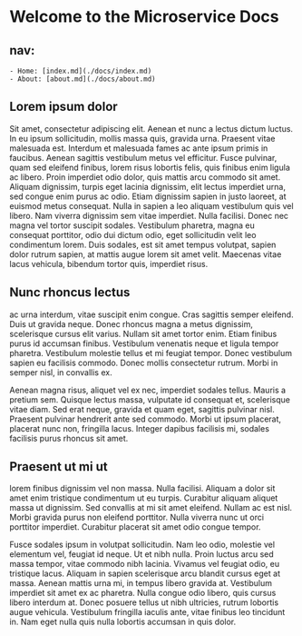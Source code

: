 # Welcome to the Microservice Docs

## nav:
    - Home: [index.md](./docs/index.md)
    - About: [about.md](./docs/about.md)

## Lorem ipsum dolor 

Sit amet, consectetur adipiscing elit. Aenean et nunc a lectus dictum luctus. In eu ipsum sollicitudin, mollis massa quis, gravida urna. Praesent vitae malesuada est. Interdum et malesuada fames ac ante ipsum primis in faucibus. Aenean sagittis vestibulum metus vel efficitur. Fusce pulvinar, quam sed eleifend finibus, lorem risus lobortis felis, quis finibus enim ligula ac libero. Proin imperdiet odio dolor, quis mattis arcu commodo sit amet. Aliquam dignissim, turpis eget lacinia dignissim, elit lectus imperdiet urna, sed congue enim purus ac odio. Etiam dignissim sapien in justo laoreet, at euismod metus consequat. Nulla in sapien a leo aliquam vestibulum quis vel libero. Nam viverra dignissim sem vitae imperdiet. Nulla facilisi. Donec nec magna vel tortor suscipit sodales. Vestibulum pharetra, magna eu consequat porttitor, odio dui dictum odio, eget sollicitudin velit leo condimentum lorem. Duis sodales, est sit amet tempus volutpat, sapien dolor rutrum sapien, at mattis augue lorem sit amet velit. Maecenas vitae lacus vehicula, bibendum tortor quis, imperdiet risus.

## Nunc rhoncus lectus 

ac urna interdum, vitae suscipit enim congue. Cras sagittis semper eleifend. Duis ut gravida neque. Donec rhoncus magna a metus dignissim, scelerisque cursus elit varius. Nullam sit amet tortor enim. Etiam finibus purus id accumsan finibus. Vestibulum venenatis neque et ligula tempor pharetra. Vestibulum molestie tellus et mi feugiat tempor. Donec vestibulum sapien eu facilisis commodo. Donec mollis consectetur rutrum. Morbi in semper nisl, in convallis ex.

Aenean magna risus, aliquet vel ex nec, imperdiet sodales tellus. Mauris a pretium sem. Quisque lectus massa, vulputate id consequat et, scelerisque vitae diam. Sed erat neque, gravida et quam eget, sagittis pulvinar nisl. Praesent pulvinar hendrerit ante sed commodo. Morbi ut ipsum placerat, placerat nunc non, fringilla lacus. Integer dapibus facilisis mi, sodales facilisis purus rhoncus sit amet.

## Praesent ut mi ut 

lorem finibus dignissim vel non massa. Nulla facilisi. Aliquam a dolor sit amet enim tristique condimentum ut eu turpis. Curabitur aliquam aliquet massa ut dignissim. Sed convallis at mi sit amet eleifend. Nullam ac est nisl. Morbi gravida purus non eleifend porttitor. Nulla viverra nunc ut orci porttitor imperdiet. Curabitur placerat sit amet odio congue tempor.

Fusce sodales ipsum in volutpat sollicitudin. Nam leo odio, molestie vel elementum vel, feugiat id neque. Ut et nibh nulla. Proin luctus arcu sed massa tempor, vitae commodo nibh lacinia. Vivamus vel feugiat odio, eu tristique lacus. Aliquam in sapien scelerisque arcu blandit cursus eget at massa. Aenean mattis urna mi, in tempus libero gravida at. Vestibulum imperdiet sit amet ex ac pharetra. Nulla congue odio libero, quis cursus libero interdum at. Donec posuere tellus ut nibh ultricies, rutrum lobortis augue vehicula. Vestibulum fringilla iaculis ante, vitae finibus leo tincidunt in. Nam eget nulla quis nulla lobortis accumsan in quis dolor.
